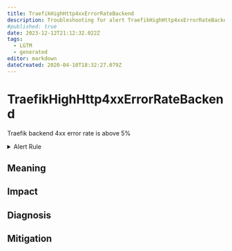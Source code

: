 ```yaml
---
title: TraefikHighHttp4xxErrorRateBackend
description: Troubleshooting for alert TraefikHighHttp4xxErrorRateBackend
#published: true
date: 2023-12-12T21:12:32.022Z
tags: 
  - LGTM
  - generated
editor: markdown
dateCreated: 2020-04-10T18:32:27.079Z
---
```


# TraefikHighHttp4xxErrorRateBackend

Traefik backend 4xx error rate is above 5%

<details>
  <summary>Alert Rule</summary>

{{% rule "traefik/embedded-exporter-v1.yml" "TraefikHighHttp4xxErrorRateBackend" %}}

{{% comment %}}

```yaml
alert: TraefikHighHttp4xxErrorRateBackend
expr: sum(rate(traefik_backend_requests_total{code=~"4.*"}[3m])) by (backend) / sum(rate(traefik_backend_requests_total[3m])) by (backend) * 100 > 5
for: 1m
labels:
    severity: critical
annotations:
    summary: Traefik high HTTP 4xx error rate backend (instance {{ $labels.instance }})
    description: |-
        Traefik backend 4xx error rate is above 5%
          VALUE = {{ $value }}
          LABELS = {{ $labels }}
    runbook: https://github.com/srerun/prometheus-alerts/blob/main/content/runbooks/embedded-exporter-v1/TraefikHighHttp4xxErrorRateBackend.md

```

{{% /comment %}}

</details>


## Meaning
[//]: # "Short paragraph that explains what the alert means"


## Impact
[//]: # "What could / will happen if the alert is not addressed"



## Diagnosis
[//]: # "Steps to take to identify the cause of the problem"



## Mitigation
[//]: # "The steps necessary to resolve the alert"
